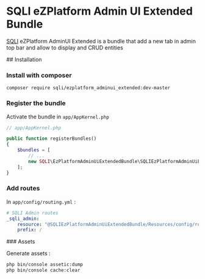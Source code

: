 # SQLI eZPlatform Admin UI Extended Bundle
[SQLI](http://www.sqli.com) eZPlatform AdminUI Extended is a bundle that add a new tab in admin top bar and allow to display and CRUD entities

## Installation
### Install with composer
```
composer require sqli/ezplatform_adminui_extended:dev-master
```

### Register the bundle

Activate the bundle in `app/AppKernel.php`

```php
// app/AppKernel.php

public function registerBundles()
{
    $bundles = [
        // ...
        new SQLI\EzPlatformAdminUiExtendedBundle\SQLIEzPlatformAdminUiExtendedBundle(),
    ];
}
```

### Add routes

In `app/config/routing.yml` :

```yml
# SQLI Admin routes
_sqli_admin:
    resource: "@SQLIEzPlatformAdminUiExtendedBundle/Resources/config/routing.yml"
    prefix: /
```

### Assets

Generate assets :
```bash
php bin/console assetic:dump
php bin/console cache:clear
```